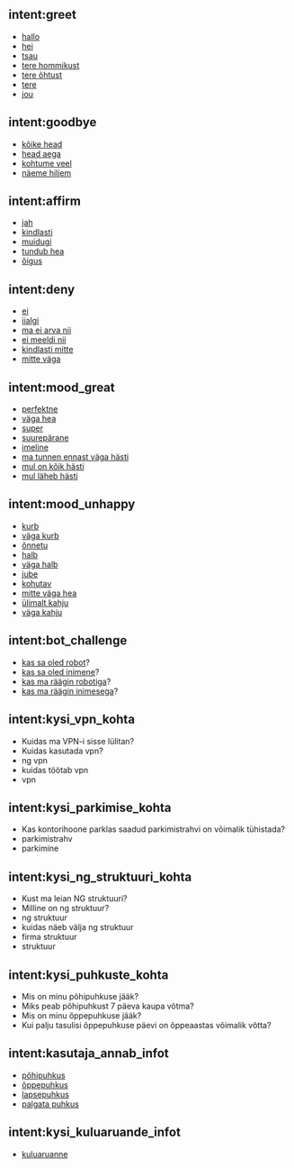 ## intent:greet

- [hallo](undefined)
- [hei](undefined)
- [tsau](undefined)
- [tere hommikust](undefined)
- [tere õhtust](undefined)
- [tere](undefined)
- [jou](undefined)

## intent:goodbye

- [kõike head](undefined)
- [head aega](undefined)
- [kohtume veel](undefined)
- [näeme hiljem](undefined)

## intent:affirm

- [jah](undefined)
- [kindlasti](undefined)
- [muidugi](undefined)
- [tundub hea](undefined)
- [õigus](undefined)

## intent:deny

- [ei](undefined)
- [iialgi](undefined)
- [ma ei arva nii](undefined)
- [ei meeldi nii](undefined)
- [kindlasti mitte](undefined)
- [mitte väga](undefined)

## intent:mood_great

- [perfektne](undefined)
- [väga hea](undefined)
- [super](undefined)
- [suurepärane](undefined)
- [imeline](undefined)
- [ma tunnen ennast väga hästi](undefined)
- [mul on kõik hästi](undefined)
- [mul läheb hästi](undefined)

## intent:mood_unhappy

- [kurb](undefined)
- [väga kurb](undefined)
- [õnnetu](undefined)
- [halb](undefined)
- [väga halb](undefined)
- [jube](undefined)
- [kohutav](undefined)
- [mitte väga hea](undefined)
- [ülimalt kahju](undefined)
- [väga kahju](undefined)

## intent:bot_challenge

- [kas sa oled robot](undefined)?
- [kas sa oled inimene](undefined)?
- [kas ma räägin robotiga](undefined)?
- [kas ma räägin inimesega](undefined)?

## intent:kysi_vpn_kohta

- Kuidas ma VPN-i sisse lülitan?
- Kuidas kasutada vpn?
- ng vpn
- kuidas töötab vpn
- vpn

## intent:kysi_parkimise_kohta

- Kas kontorihoone parklas saadud parkimistrahvi on võimalik tühistada?
- parkimistrahv
- parkimine

## intent:kysi_ng_struktuuri_kohta

- Kust ma leian NG struktuuri?
- Milline on ng struktuur?
- ng struktuur
- kuidas näeb välja ng struktuur
- firma struktuur
- struktuur

## intent:kysi_puhkuste_kohta

- Mis on minu põhipuhkuse jääk?
- Miks peab põhipuhkust 7 päeva kaupa võtma?
- Mis on minu õppepuhkuse jääk?
- Kui palju tasulisi õppepuhkuse päevi on õppeaastas võimalik võtta?

## intent:kasutaja_annab_infot

- [põhipuhkus](puhkuse_tyyp)
- [õppepuhkus](puhkuse_tyyp)
- [lapsepuhkus](puhkuse_tyyp)
- [palgata puhkus](puhkuse_tyyp)

## intent:kysi_kuluaruande_infot

- [kuluaruanne](kuluaruanne)
